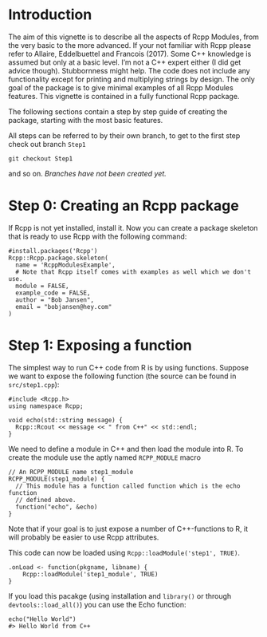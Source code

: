 Introduction
============

The aim of this vignette is to describe all the aspects of Rcpp Modules,
from the very basic to the more advanced. If your not familiar with Rcpp
please refer to Allaire, Eddelbuettel and Francois (2017). Some C++
knowledge is assumed but only at a basic level. I’m not a C++ expert
either (I did get advice though). Stubbornness might help. The code does
not include any functionality except for printing and multiplying
strings by design. The only goal of the package is to give minimal
examples of all Rcpp Modules features. This vignette is contained in a
fully functional Rcpp package.

The following sections contain a step by step guide of creating the
package, starting with the most basic features.

All steps can be referred to by their own branch, to get to the first
step check out branch `Step1`

    git checkout Step1

and so on. *Branches have not been created yet.*

Step 0: Creating an Rcpp package
================================

If Rcpp is not yet installed, install it. Now you can create a package
skeleton that is ready to use Rcpp with the following command:

    #install.packages('Rcpp')
    Rcpp::Rcpp.package.skeleton(
      name = 'RcppModulesExample',
      # Note that Rcpp itself comes with examples as well which we don't use.
      module = FALSE,
      example_code = FALSE,
      author = "Bob Jansen",
      email = "bobjansen@hey.com"
    )

Step 1: Exposing a function
===========================

The simplest way to run C++ code from R is by using functions. Suppose
we want to expose the following function (the source can be found in
`src/step1.cpp`):

    #include <Rcpp.h>
    using namespace Rcpp;

    void echo(std::string message) {
      Rcpp::Rcout << message << " from C++" << std::endl;
    }

We need to define a module in C++ and then load the module into R. To
create the module use the aptly named `RCPP_MODULE` macro

    // An RCPP_MODULE name step1_module
    RCPP_MODULE(step1_module) {
      // This module has a function called function which is the echo function
      // defined above.
      function("echo", &echo)
    }

Note that if your goal is to just expose a number of C++-functions to R,
it will probably be easier to use Rcpp attributes.

This code can now be loaded using `Rcpp::loadModule('step1', TRUE)`.

    .onLoad <- function(pkgname, libname) {
        Rcpp::loadModule('step1_module', TRUE)
    }

If you load this pacakge (using installation and `library()` or through
`devtools::load_all()`) you can use the Echo function:

    echo("Hello World")
    #> Hello World from C++

